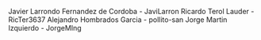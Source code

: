 Javier Larrondo Fernandez de Cordoba - JaviLarron
Ricardo Terol Lauder - RicTer3637
Alejandro Hombrados Garcia - pollito-san
Jorge Martin Izquierdo - JorgeMIng